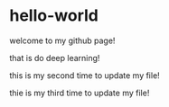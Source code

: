 # hello-world
 
 welcome to my github page!

that is do deep learning!


this is my second time to update my file!

thie is my third time to update my file!
